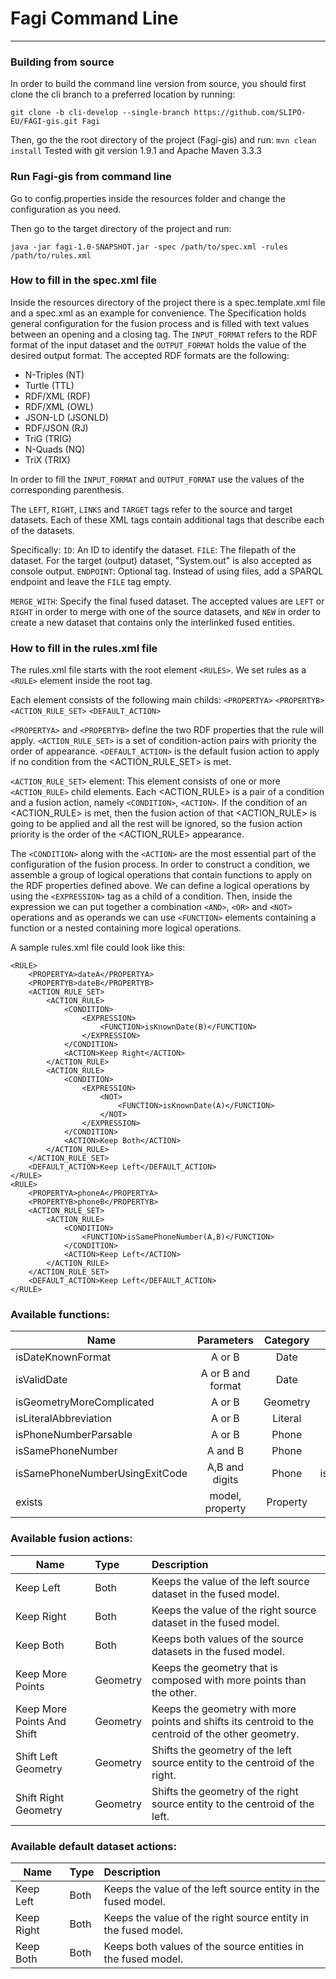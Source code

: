 # Fagi Command Line 
___
### Building from source
In order to build the command line version from source, you should first clone the cli branch to a preferred location by running:

`git clone -b cli-develop --single-branch https://github.com/SLIPO-EU/FAGI-gis.git Fagi`

Then, go the the root directory of the project (Fagi-gis) and run:
`mvn clean install`
Tested with git version 1.9.1 and Apache Maven 3.3.3

### Run Fagi-gis from command line
Go to config.properties inside the resources folder and change the configuration as you need.

Then go to the target directory of the project and run:

`java -jar fagi-1.0-SNAPSHOT.jar -spec /path/to/spec.xml -rules /path/to/rules.xml`

### How to fill in the spec.xml file
Inside the resources directory of the project there is a spec.template.xml file and a spec.xml as an example for convenience. The Specification holds general configuration for the fusion process and is filled with text values between an opening and a closing tag. 
The `INPUT_FORMAT` refers to the RDF format of the input dataset and the `OUTPUT_FORMAT` holds the value of the desired output format. The accepted RDF formats are the following:

* N-Triples (NT)
* Turtle (TTL)
* RDF/XML (RDF)
* RDF/XML (OWL)
* JSON-LD (JSONLD)
* RDF/JSON (RJ)
* TriG (TRIG)
* N-Quads (NQ)
* TriX (TRIX)

In order to fill the `INPUT_FORMAT` and `OUTPUT_FORMAT` use the values of the corresponding parenthesis.

The `LEFT`, `RIGHT`, `LINKS` and `TARGET` tags refer to the source and target datasets. Each of these XML tags contain additional tags that describe each of the datasets.

Specifically:
`ID`: An ID to identify the dataset.
`FILE`: The filepath of the dataset. For the target (output) dataset, "System.out" is also accepted as console output.
`ENDPOINT`: Optional tag. Instead of using files, add a SPARQL endpoint and leave the `FILE` tag empty.

`MERGE_WITH`: Specify the final fused dataset. The accepted values are `LEFT` or `RIGHT` in order to merge with one of the source datasets, and `NEW` in order to create a new dataset that contains only the interlinked fused entities. 

### How to fill in the rules.xml file

The rules.xml file starts with the root element `<RULES>`.
We set rules as a `<RULE>` element inside the root tag. 

Each <RULE> element consists of the following main childs:
`<PROPERTYA>`
`<PROPERTYB>`
`<ACTION_RULE_SET>`
`<DEFAULT_ACTION>`

`<PROPERTYA>` and `<PROPERTYB>` define the two RDF properties that the rule will apply.
`<ACTION_RULE_SET>` is a set of condition-action pairs with priority the order of appearance.
`<DEFAULT_ACTION>` is the default fusion action to apply if no condition from the <ACTION_RULE_SET> is met.

`<ACTION_RULE_SET>` element:
This element consists of one or more `<ACTION_RULE>` child elements. 
Each <ACTION_RULE> is a pair of a condition and a fusion action, namely `<CONDITION>`, `<ACTION>`.
If the condition of an <ACTION_RULE> is met, then the fusion action of that <ACTION_RULE> is going to be applied and all the rest will be ignored, so the fusion action priority is the order of the <ACTION_RULE> appearance. 

The `<CONDITION>` along with the `<ACTION>` are the most essential part of the configuration of the fusion process. 
In order to construct a condition, we assemble a group of logical operations that contain functions to apply on the RDF properties defined above.
We can define a logical operations by using the `<EXPRESSION>` tag as a child of a condition. 
Then, inside the expression we can put together a combination `<AND>`, `<OR>` and `<NOT>` operations and as operands we can use `<FUNCTION>` elements containing a function or a nested <EXPRESSION> containing more logical operations.

A sample rules.xml file could look like this: 

<RULES>

	<RULE>
		<PROPERTYA>dateA</PROPERTYA>
		<PROPERTYB>dateB</PROPERTYB>
		<ACTION_RULE_SET>
			<ACTION_RULE>
				<CONDITION>
					<EXPRESSION>
						<FUNCTION>isKnownDate(B)</FUNCTION>
					</EXPRESSION>
				</CONDITION>
				<ACTION>Keep Right</ACTION>
			</ACTION_RULE>			
			<ACTION_RULE>
				<CONDITION>
					<EXPRESSION>
						<NOT>
							<FUNCTION>isKnownDate(A)</FUNCTION>
						</NOT>
					</EXPRESSION>
				</CONDITION>
				<ACTION>Keep Both</ACTION>
			</ACTION_RULE>		
		</ACTION_RULE_SET>
		<DEFAULT_ACTION>Keep Left</DEFAULT_ACTION>
	</RULE>
	<RULE>
		<PROPERTYA>phoneA</PROPERTYA>
		<PROPERTYB>phoneB</PROPERTYB>
		<ACTION_RULE_SET>
			<ACTION_RULE>
				<CONDITION>
					<FUNCTION>isSamePhoneNumber(A,B)</FUNCTION>
				</CONDITION>
				<ACTION>Keep Left</ACTION>
			</ACTION_RULE>		
		</ACTION_RULE_SET>
		<DEFAULT_ACTION>Keep Left</DEFAULT_ACTION>
	</RULE>	
	
</RULES>

### Available functions:
| Name        | Parameters     | Category  | Example
| ------------- |:-------------:| :-----:|:-----:|
| isDateKnownFormat      | A or B | Date | isDateKnowFormat(A)
| isValidDate      | A or B and format | Date | isValidDate(A, DD/MM/YYYY)
| isGeometryMoreComplicated | A or B |  Geometry | isGeometryMoreComplicated(B)
| isLiteralAbbreviation | A or B | Literal | isLiteralAbbreviation(B) 
| isPhoneNumberParsable | A or B | Phone | isPhoneNumberParsable(A) 
| isSamePhoneNumber | A and B | Phone | isSamePhoneNumber(A,B)  
| isSamePhoneNumberUsingExitCode | A,B and digits | Phone | isSamePhoneNumberUsingExitCode(A,B,0030)  
| exists | model, property | Property | exists(A,http&#58;//www.w3.org/2000/01/rdf-schema#label)  


### Available fusion actions:
| Name        | Type | Description
| ------------- |:-------------|:------|
| Keep Left | Both | Keeps the value of the left source dataset in the fused model.
| Keep Right | Both | Keeps the value of the right source dataset in the fused model.
| Keep Both | Both | Keeps both values of the source datasets in the fused model.
| Keep More Points | Geometry | Keeps the geometry that is composed with more points than the other.
| Keep More Points And Shift | Geometry | Keeps the geometry with more points and shifts its centroid to the centroid of the other geometry.
| Shift Left Geometry | Geometry | Shifts the geometry of the left source entity to the centroid of the right.
| Shift Right Geometry | Geometry | Shifts the geometry of the right source entity to the centroid of the left.

### Available default dataset actions:
| Name        | Type | Description
| ------------- |:-------------|:------|
| Keep Left | Both | Keeps the value of the left source entity in the fused model.
| Keep Right | Both | Keeps the value of the right source entity in the fused model.
| Keep Both | Both | Keeps both values of the source entities in the fused model.

